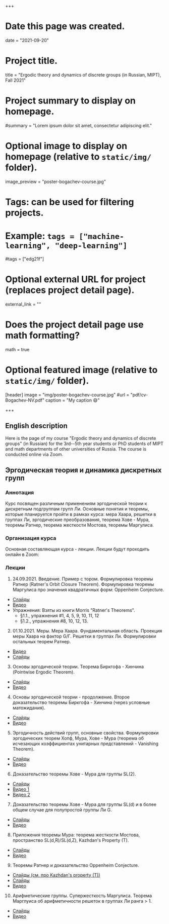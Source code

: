 +++
# Date this page was created.
date = "2021-09-20"

# Project title.
title = "Ergodic theory and dynamics of discrete groups (in Russian, MIPT), Fall 2021"

# Project summary to display on homepage.
#summary = "Lorem ipsum dolor sit amet, consectetur adipiscing elit."

# Optional image to display on homepage (relative to `static/img/` folder).
image_preview = "poster-bogachev-course.jpg"

# Tags: can be used for filtering projects.
# Example: `tags = ["machine-learning", "deep-learning"]`
#tags = ["edg21f"]

# Optional external URL for project (replaces project detail page).
external_link = ""

# Does the project detail page use math formatting?
math = true

# Optional featured image (relative to `static/img/` folder).
[header]
image = "img/poster-bogachev-course.jpg"
#url = "pdf/cv-Bogachev-NV.pdf"
caption = "My caption :smile:"

+++


## English description

Here is the page of my course "Ergodic theory and dynamics of discrete groups" (in Russian) for the 3rd--5th year students or PhD students of MIPT and math departments of other universities of Russia. The course is conducted online via Zoom.  




## Эргодическая теория и динамика дискретных групп


### **Аннотация**

Курс посвящен различным применениям эргодической теории к дискретным подгруппам групп Ли. Основные понятия и теоремы, которые планируется пройти в рамках курса: мера Хаара, решетки в группах Ли, эргодические преобразования, теорема Хове - Мура, теоремы Ратнер, теорема жесткости Мостова, теоремы Маргулиса. 


### **Организация курса**


Основная составляющая курса - лекции. Лекции будут проходить онлайн в Zoom:




### **Лекции**

1. 24.09.2021. Введение. Пример с тором. Формулировка теоремы Ратнер (Ratner's Orbit Closure Theorem). Формулировка теоремы Маргулиса про значения квадратичных форм: Oppenheim Conjecture.
  - [Слайды](Ergodic-theory-Lec-1.pdf)
  - [Видео](https://drive.google.com/file/d/1-Q1Avq3dq6_A61flvZQa7plnXgjp0msh/view?usp=sharing)
  - Упражнения: Взяты из книги Morris "Ratner's Theorems".
      + §1.1., упражнения #1, 4, 5, 9, 10, 11, 12
      + §1.2., упражнения #8, 10, 12, 13.
  
2. 01.10.2021. Меры. Мера Хаара. Фундаментальная область. Проекция меры Хаара на фактор G/Г. Решетки в группах Ли. Формулировки остальных теорем Ратнер.
  - [Видео](https://drive.google.com/file/d/1c8jTmW5cbVYvY9FvvgT9IJJbsD7srP2S/view?usp=sharing)
  - [Слайды](Ergodic-theory-Lec-2.pdf)
  
3. Основы эргодической теории. Теорема Биркгофа - Хинчина (Pointwise Ergodic Theorem).
  - [Слайды](Ergodic-theory-Lec-3.pdf)
  - [Видео](https://drive.google.com/file/d/1wr-oSYBf9b-8WfJqm7XaTkDP8Tc5I2tY/view?usp=sharing)

4. Основы эргодической теории - продолжение. Второе доказательство теоремы Биркгофа - Хинчина (через условные матожидания).
  - [Слайды](Ergodic-theory-Lec-4.pdf)
  - [Видео](https://drive.google.com/file/d/1rJuCbvVJhFy61s5wl6-VdkBw3yAirYJU/view?usp=sharing)

5. Эргодичность действий групп, основные свойства. Формулировки эргодических теорем Хопф, Мура, Хове - Мура (теорема об исчезающих коэффициентах унитарных представлений - Vanishing Theorem).
  - [Слайды](Ergodic-theory-Lec-5.pdf)
  - [Видео](https://drive.google.com/file/d/1Xl4UJnGA3qblfDqR-l8noORcmn8hUsVd/view?usp=sharing)

6. Доказательство теоремы Хове - Мура для группы SL(2).
  - [Слайды](Ergodic-theory-Lec-6.pdf)
  - [Видео 1](https://drive.google.com/file/d/1cyxRs3Yi6b-skSHogfl0gtGnua3_GX0d/view?usp=sharing)
  - [Видео 2](https://drive.google.com/file/d/1pkEgvrnAznpWGu7HO1b9UEj2cdyZItso/view?usp=sharing)

7. Доказательство теоремы Хове - Мура для группы SL(d) и в более общем случае для полупростой группы Ли G.
  - [Слайды](Ergodic-theory-Lec-7.pdf)
  - [Видео](https://drive.google.com/file/d/1u9jkcHXeS3o3B2AyO0u8JRbrW0EHDD2e/view?usp=sharing)
  
 
8. Приложения теоремы Мура: теорема жесткости Мостова, пространство SL(d,R)/SL(d,Z), Kazhdan's Property (T).
  - [Слайды](Ergodic-theory-Lec-8-1.pdf)
  - [Видео](https://drive.google.com/file/d/1BuRD0-Vaygz1a1SPkAUsyheiE2YoAlfj/view?usp=sharing)
 

9. Теоремы Ратнер и доказательство Oppenheim Conjecture.
  - [Слайды (см. про Kazhdan's property (T))](Ergodic-theory-Lec-8-1.pdf)
  - [Слайды](Ergodic-theory-Lec-9.pdf)
  - [Видео](https://drive.google.com/file/d/1_BFwcN-dmsJAqfjxrdPzpGnWR2_6Agsh/view?usp=sharing)
 

10. Арифметические группы. Супержесткость Маргулиса. Теорема Марглуиса об арифметичности решеток в группах Ли ранга > 1. 
  - [Слайды](Ergodic-theory-Lec-10.pdf)
  - [Видео](https://drive.google.com/file/d/1QVQTOqXucFBC3wvcnMePjLXtsZ40CBbm/view?usp=sharing)
 
